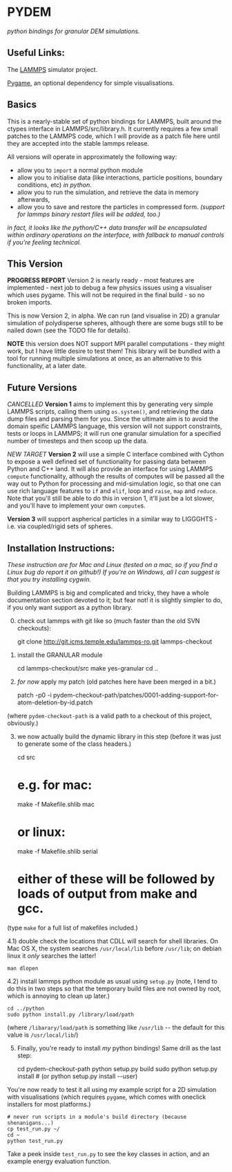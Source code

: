 PYDEM
=====
 
*python bindings for granular DEM simulations.*

Useful Links:
-------------

The [LAMMPS](http://lammps.sandia.gov/) simulator project.

[Pygame](http://www.pygame.org/), an optional dependency for simple visualisations.

Basics
------

This is a nearly-stable set of python bindings for LAMMPS, built around the ctypes interface in LAMMPS/src/library.h. It currently requires a few small patches to the LAMMPS code, which I will provide as a patch file here until they are accepted into the stable lammps release.

All versions will operate in approximately the following way:

* allow you to `import` a normal python module
* allow you to initialise data (like interactions, particle positions, boundary conditions, etc) *in python*.
* allow you to run the simulation, and retrieve the data in memory afterwards,
* allow you to save and restore the particles in compressed form. *(support for lammps binary restart files will be added, too.)*

*in fact, it looks like the python/C++ data transfer will be encapsulated within ordinary operations on the interface, with fallback to manual controls if you're feeling technical.*

This Version
------------

**PROGRESS REPORT** Version 2 is nearly ready - most features are implemented - next job to debug a few physics issues using a visualiser which uses pygame. This will not be required in the final build - so no broken imports.

This is now Version 2, in alpha. We can run (and visualise in 2D) a granular simulation of polydisperse spheres, although there are some bugs still to be nailed down (see the TODO file for details).

**NOTE** this version does NOT support MPI parallel computations - they might work, but I have little desire to test them! This library will be bundled with a tool for running multiple simulations at once, as an alternative to this functionality, at a later date.

Future Versions
---------------

*CANCELLED*
**Version 1** aims to implement this by generating very simple LAMMPS scripts, calling them using `os.system()`, and retrieving the data dump files and parsing them for you.
Since the ultimate aim is to avoid the domain speific LAMMPS language, this version will not support constraints, tests or loops in LAMMPS; it will run one granular simulation for a specified number of timesteps and then scoop up the data.

*NEW TARGET*
**Version 2** will use a simple C interface combined with Cython to expose a well defined set of functionality for passing data between Python and C++ land.
It will also provide an interface for using LAMMPS `compute` functionality, although the results of computes will be passed all the way out to Python for processing and mid-simulation logic, so that one can use rich language features to `if` and `elif`, loop and `raise`, `map` and `reduce`. Note that you'll still be able to do this in version 1, it'll just be a lot slower, and you'll have to implement your own `compute`s.

**Version 3** will support aspherical particles in a similar way to LIGGGHTS - i.e. via coupled/rigid sets of spheres.


Installation Instructions:
--------------------------

*These instruction are for Mac and Linux (tested on a mac, so if you find a Linux bug do report it on github!) If you're on Windows, all I can suggest is that you try installing cygwin.*

Building LAMMPS is big and complicated and tricky, they have a whole documentation section devoted to it; but fear not! it is slightly simpler to do, if you only want support as a python library.

0) check out lammps with git like so (much faster than the old SVN checkouts):

    git clone http://git.icms.temple.edu/lammps-ro.git lammps-checkout

1) install the GRANULAR module

    cd lammps-checkout/src
    make yes-granular
    cd ..

2) *for now* apply my patch (old patches here have been merged in a bit.)

    patch -p0 -i pydem-checkout-path/patches/0001-adding-support-for-atom-deletion-by-id.patch

(where `pydem-checkout-path` is a valid path to a checkout of this project, obviously.)

3) we now actually build the dynamic library in this step (before it was just to generate some of the class headers.)

    cd src
    
    # e.g. for mac:
    make -f Makefile.shlib mac
    
    # or linux:
    make -f Makefile.shlib serial
    
    # either of these will be followed by loads of output from make and gcc.

(type `make` for a full list of makefiles included.)

4.1) double check the locations that CDLL will search for shell libraries. On Mac OS X, the system searches `/usr/local/lib` before `/usr/lib`; on debian linux it *only* searches the latter!

    man dlopen

4.2) install lammps python module as usual using `setup.py` (note, I tend to do this in two steps so that the temporary build files are not owned by root, which is annoying to clean up later.)

    cd ../python
    sudo python install.py /library/load/path

(where `/libarary/load/path` is something like `/usr/lib` -- the default for this value is `/usr/local/lib`/)
    
5) Finally, you're ready to install *my* python bindings! Same drill as the last step:

    cd pydem-checkout-path
    python setup.py build
    sudo python setup.py install # (or python setup.py install --user)

You're now ready to test it all using my example script for a 2D simulation with visualisations (which requires `pygame`, which comes with oneclick installers for most platforms.)

    # never run scripts in a module's build directory (because shenanigans...)
    cp test_run.py ~/
    cd ~
    python test_run.py

Take a peek inside `test_run.py` to see the key classes in action, and an example energy evaluation function.
